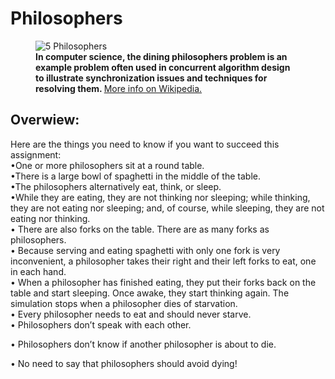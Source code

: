 <h1>Philosophers</h1>
<figure>
  <img src="https://austingwalters.com/wp-content/uploads/2014/05/Dining_philosophers.png" alt=" 5 Philosophers">
  <figcaption><strong>In computer science, the dining philosophers problem is an example problem often used in concurrent algorithm design to illustrate synchronization issues and techniques for resolving them. </strong>
  <a href="https://en.wikipedia.org/wiki/Dining_philosophers_problem" target="_blank" > More info on Wikipedia.</a>
  </figcaption> 
</figure>
<h2>Overwiew: </h2>
<p> Here are the things you need to know if you want to succeed this assignment:
<br>•One or more philosophers sit at a round table.
<br>•There is a large bowl of spaghetti in the middle of the table.
<br>•The philosophers alternatively eat, think, or sleep.
<br>•While they are eating, they are not thinking nor sleeping; while thinking, they are not eating nor sleeping;
and, of course, while sleeping,      they are not eating nor thinking.
<br>• There are also forks on the table. There are as many forks as philosophers.
<br>• Because serving and eating spaghetti with only one fork is very inconvenient, a
philosopher takes their right and their left forks to eat, one in each hand.
<br>• When a philosopher has finished eating, they put their forks back on the table and start sleeping. Once awake, they start thinking again. The simulation stops when a philosopher dies of starvation.
<br>• Every philosopher needs to eat and should never starve.
<br>• Philosophers don’t speak with each other.</p>
<p>• Philosophers don’t know if another philosopher is about to die.</p>
<p>• No need to say that philosophers should avoid dying!</p>
